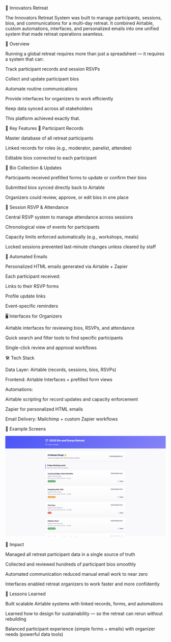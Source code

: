 🌟 Innovators Retreat

The Innovators Retreat System was built to manage participants, sessions, bios, and communications for a multi-day retreat.
It combined Airtable, custom automations, interfaces, and personalized emails into one unified system that made retreat operations seamless.

📖 Overview

Running a global retreat requires more than just a spreadsheet — it requires a system that can:

Track participant records and session RSVPs

Collect and update participant bios

Automate routine communications

Provide interfaces for organizers to work efficiently

Keep data synced across all stakeholders

This platform achieved exactly that.

🚀 Key Features
👤 Participant Records

Master database of all retreat participants

Linked records for roles (e.g., moderator, panelist, attendee)

Editable bios connected to each participant

📄 Bio Collection & Updates

Participants received prefilled forms to update or confirm their bios

Submitted bios synced directly back to Airtable

Organizers could review, approve, or edit bios in one place

📅 Session RSVP & Attendance

Central RSVP system to manage attendance across sessions

Chronological view of events for participants

Capacity limits enforced automatically (e.g., workshops, meals)

Locked sessions prevented last-minute changes unless cleared by staff

📧 Automated Emails

Personalized HTML emails generated via Airtable + Zapier

Each participant received:

Links to their RSVP forms

Profile update links

Event-specific reminders

🖥️ Interfaces for Organizers

Airtable interfaces for reviewing bios, RSVPs, and attendance

Quick search and filter tools to find specific participants

Single-click review and approval workflows

🛠️ Tech Stack

Data Layer: Airtable (records, sessions, bios, RSVPs)

Frontend: Airtable Interfaces + prefilled form views

Automations:

Airtable scripting for record updates and capacity enforcement

Zapier for personalized HTML emails

Email Delivery: Mailchimp + custom Zapier workflows

📸 Example Screens

![Session RSVP Form (Yes/No per session, capacity enforcement)](images/RSVP.png)

🚀 Impact

Managed all retreat participant data in a single source of truth

Collected and reviewed hundreds of participant bios smoothly

Automated communication reduced manual email work to near zero

Interfaces enabled retreat organizers to work faster and more confidently

🧠 Lessons Learned

Built scalable Airtable systems with linked records, forms, and automations

Learned how to design for sustainability — so the retreat can rerun without rebuilding

Balanced participant experience (simple forms + emails) with organizer needs (powerful data tools)

